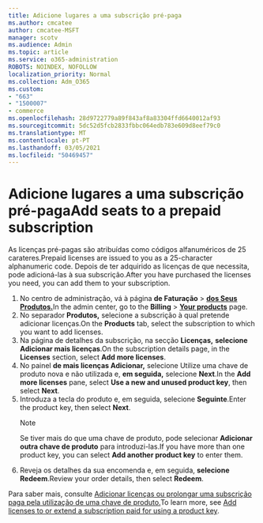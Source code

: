 ```yaml
---
title: Adicione lugares a uma subscrição pré-paga
ms.author: cmcatee
author: cmcatee-MSFT
manager: scotv
ms.audience: Admin
ms.topic: article
ms.service: o365-administration
ROBOTS: NOINDEX, NOFOLLOW
localization_priority: Normal
ms.collection: Adm_O365
ms.custom:
- "663"
- "1500007"
- commerce
ms.openlocfilehash: 28d9722779a89f843af8a83304ffd6640012af93
ms.sourcegitcommit: 5dc52d5fcb2833fbbc064edb783e609d8eef79c0
ms.translationtype: MT
ms.contentlocale: pt-PT
ms.lasthandoff: 03/05/2021
ms.locfileid: "50469457"
---
```

# <a name="add-seats-to-a-prepaid-subscription"></a><span data-ttu-id="7c6fd-102">Adicione lugares a uma subscrição pré-paga</span><span class="sxs-lookup"><span data-stu-id="7c6fd-102">Add seats to a prepaid subscription</span></span>

<span data-ttu-id="7c6fd-103">As licenças pré-pagas são atribuídas como códigos alfanuméricos de 25 carateres.</span><span class="sxs-lookup"><span data-stu-id="7c6fd-103">Prepaid licenses are issued to you as a 25-character alphanumeric code.</span></span> <span data-ttu-id="7c6fd-104">Depois de ter adquirido as licenças de que necessita, pode adicioná-las à sua subscrição.</span><span class="sxs-lookup"><span data-stu-id="7c6fd-104">After you have purchased the licenses you need, you can add them to your subscription.</span></span>

1. <span data-ttu-id="7c6fd-105">No centro de administração, vá à página **de Faturação**  >  **[dos Seus Produtos.](https://go.microsoft.com/fwlink/p/?linkid=842054)**</span><span class="sxs-lookup"><span data-stu-id="7c6fd-105">In the admin center, go to the **Billing** > **[Your products](https://go.microsoft.com/fwlink/p/?linkid=842054)** page.</span></span>
2. <span data-ttu-id="7c6fd-106">No separador **Produtos,** selecione a subscrição à qual pretende adicionar licenças.</span><span class="sxs-lookup"><span data-stu-id="7c6fd-106">On the **Products** tab, select the subscription to which you want to add licenses.</span></span>
3. <span data-ttu-id="7c6fd-107">Na página de detalhes da subscrição, na secção **Licenças,** **selecione Adicionar mais licenças**.</span><span class="sxs-lookup"><span data-stu-id="7c6fd-107">On the subscription details page, in the **Licenses** section, select **Add more licenses**.</span></span>
4. <span data-ttu-id="7c6fd-108">No painel **de mais licenças Adicionar,** selecione Utilize uma chave de produto nova e não utilizada e, **em seguida,** selecione **Next**.</span><span class="sxs-lookup"><span data-stu-id="7c6fd-108">In the **Add more licenses** pane, select **Use a new and unused product key**, then select **Next**.</span></span>
5. <span data-ttu-id="7c6fd-109">Introduza a tecla do produto e, em seguida, selecione **Seguinte**.</span><span class="sxs-lookup"><span data-stu-id="7c6fd-109">Enter the product key, then select **Next**.</span></span>
    > [!NOTE]
    > <span data-ttu-id="7c6fd-110">Se tiver mais do que uma chave de produto, pode selecionar **Adicionar outra chave de produto** para introduzi-las.</span><span class="sxs-lookup"><span data-stu-id="7c6fd-110">If you have more than one product key, you can select **Add another product key** to enter them.</span></span>
6. <span data-ttu-id="7c6fd-111">Reveja os detalhes da sua encomenda e, em seguida, **selecione Redeem**.</span><span class="sxs-lookup"><span data-stu-id="7c6fd-111">Review your order details, then select **Redeem**.</span></span>

<span data-ttu-id="7c6fd-112">Para saber mais, consulte [Adicionar licenças ou prolongar uma subscrição paga pela utilização de uma chave de produto.](https://docs.microsoft.com/microsoft-365/commerce/licenses/add-licenses-using-product-key)</span><span class="sxs-lookup"><span data-stu-id="7c6fd-112">To learn more, see [Add licenses to or extend a subscription paid for using a product key](https://docs.microsoft.com/microsoft-365/commerce/licenses/add-licenses-using-product-key).</span></span>